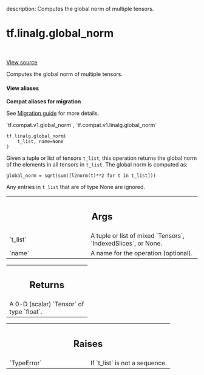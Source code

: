 description: Computes the global norm of multiple tensors.

<div itemscope itemtype="http://developers.google.com/ReferenceObject">
<meta itemprop="name" content="tf.linalg.global_norm" />
<meta itemprop="path" content="Stable" />
</div>

# tf.linalg.global_norm

<!-- Insert buttons and diff -->

<table class="tfo-notebook-buttons tfo-api nocontent" align="left">

</table>

<a target="_blank" class="external" href="/code/stable/tensorflow/python/ops/clip_ops.py">View source</a>



Computes the global norm of multiple tensors.


<section class="expandable">
  <h4 class="showalways">View aliases</h4>
  <p>
<b>Compat aliases for migration</b>
<p>See
<a href="https://www.tensorflow.org/guide/migrate">Migration guide</a> for
more details.</p>
<p>`tf.compat.v1.global_norm`, `tf.compat.v1.linalg.global_norm`</p>
</p>
</section>

<pre class="devsite-click-to-copy prettyprint lang-py tfo-signature-link">
<code>tf.linalg.global_norm(
    t_list, name=None
)
</code></pre>



<!-- Placeholder for "Used in" -->

Given a tuple or list of tensors `t_list`, this operation returns the
global norm of the elements in all tensors in `t_list`. The global norm is
computed as:

`global_norm = sqrt(sum([l2norm(t)**2 for t in t_list]))`

Any entries in `t_list` that are of type None are ignored.

<!-- Tabular view -->
 <table class="responsive fixed orange">
<colgroup><col width="214px"><col></colgroup>
<tr><th colspan="2"><h2 class="add-link">Args</h2></th></tr>

<tr>
<td>
`t_list`<a id="t_list"></a>
</td>
<td>
A tuple or list of mixed `Tensors`, `IndexedSlices`, or None.
</td>
</tr><tr>
<td>
`name`<a id="name"></a>
</td>
<td>
A name for the operation (optional).
</td>
</tr>
</table>



<!-- Tabular view -->
 <table class="responsive fixed orange">
<colgroup><col width="214px"><col></colgroup>
<tr><th colspan="2"><h2 class="add-link">Returns</h2></th></tr>
<tr class="alt">
<td colspan="2">
A 0-D (scalar) `Tensor` of type `float`.
</td>
</tr>

</table>



<!-- Tabular view -->
 <table class="responsive fixed orange">
<colgroup><col width="214px"><col></colgroup>
<tr><th colspan="2"><h2 class="add-link">Raises</h2></th></tr>

<tr>
<td>
`TypeError`<a id="TypeError"></a>
</td>
<td>
If `t_list` is not a sequence.
</td>
</tr>
</table>


